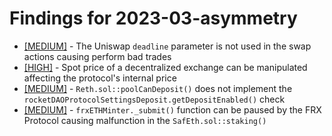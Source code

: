 # Findings for 2023-03-asymmetry 

- [[MEDIUM]]([MEDIUM]-1644587378/README.md) - The Uniswap ```deadline``` parameter is not used in the swap actions causing perform bad trades
- [[HIGH]]([HIGH]-1644687200/README.md) - Spot price of a decentralized exchange can be manipulated affecting the protocol's internal price
- [[MEDIUM]]([MEDIUM]-1646610675/README.md) - ```Reth.sol::poolCanDeposit()``` does not implement the ```rocketDAOProtocolSettingsDeposit.getDepositEnabled()``` check
- [[MEDIUM]]([MEDIUM]-1646654110/README.md) - ```frxETHMinter._submit()``` function can be paused by the FRX Protocol causing malfunction in the ```SafEth.sol::staking()```
